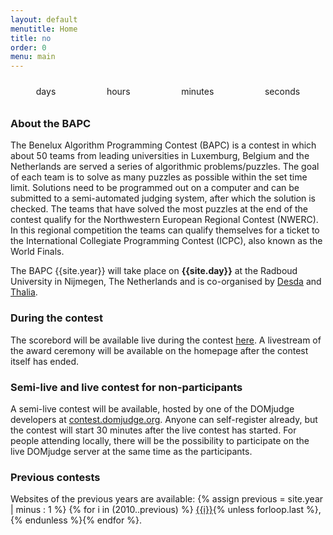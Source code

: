 ```yaml
---
layout: default
menutitle: Home
title: no
order: 0
menu: main
---
```


<div class="countdown">
    <div class="timer"><b class="countdownvalue" id="days"></b><span class="word">days</span></div>
    <div class="timer"><b class="countdownvalue" id="hours"></b><span class="word">hours</span></div>
    <div class="timer"><b class="countdownvalue" id="minutes"></b><span class="word">minutes</span></div>
    <div class="timer"><b class="countdownvalue" id="seconds"></b><span class="word">seconds</span></div>
</div>

<script src="/assets/js/countdown.js"></script>
<script>
    $(document).ready(function() {
        var target_date = new Date(2019, 9, 19, 9, 0, 0);
        var count = new Countdown(target_date, new Date());

        count.countdown(function(time) {
            if (time.days < 10) {
                $("#days").html("0" + time.days);
            } else {
                $("#days").html(time.days);
            }
            if (time.hours < 10) {
                $("#hours").html("0" + time.hours);
            } else {
                $("#hours").html(time.hours);
            }
            if (time.minutes < 10) {
                $("#minutes").html("0" + time.minutes);
            } else {
                $("#minutes").html(time.minutes);
            }
            if (time.seconds < 10) {
                $("#seconds").html("0" + time.seconds);
            } else {
                $("#seconds").html(time.seconds);
            }
        });
    });
</script>
<style>
    .countdown {
        display: flex;
        justify-content: space-around;
        margin-bottom: 12px;
    }
    @media (max-width: 380px) {
        .countdown {
            display: none;
        }
    }
    .timer {
        padding: 10px;
        text-align: center;
    }
    .countdownvalue {
        display: block;
        font-size: 4rem;
        line-height: 1;
    }
    .word {
        display: block;
    }
</style>

### About the BAPC

The Benelux Algorithm Programming Contest (BAPC) is a contest in which about 50 teams from leading universities in Luxemburg,
Belgium and the Netherlands are served a series of algorithmic problems/puzzles. The goal of each team is to solve as many
puzzles as possible within the set time limit. Solutions need to be programmed out on a computer and can be submitted to a
semi-automated judging system, after which the solution is checked. The teams that have solved the most puzzles at the end
of the contest qualify for the Northwestern European Regional Contest (NWERC). In this regional competition the teams can
qualify themselves for a ticket to the International Collegiate Programming Contest (ICPC), also known as the World Finals.

The BAPC {{site.year}} will take place on <b>{{site.day}}</b> at the Radboud University in Nijmegen, The Netherlands and is co-organised by <a href='https://www.desda.org/' target="_blank">Desda</a>
and <a href='https://thalia.nu' target="_blank">Thalia</a>.

### During the contest

The scorebord will be available live during the contest [here](/results.html). A livestream of the award ceremony will be available on the homepage after the contest itself has ended.

### Semi-live and live contest for non-participants

A semi-live contest will be available, hosted by one of the DOMjudge developers at [contest.domjudge.org](http://contest.domjudge.org/). Anyone can self-register already, but the contest will start 30 minutes after the live contest has started. For people attending locally, there will be the possibility to participate on the live DOMjudge server at the same time as the participants.

### Previous contests

<p id="previousContests">
    Websites of the previous years are available: {% assign previous = site.year | minus : 1 %}
    {% for i in (2010..previous) %}
        <a href="http://{{i}}.bapc.eu/" target="_blank">{{i}}</a>{% unless forloop.last %},{% endunless %}{% endfor %}.
</p>
